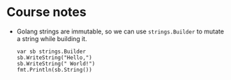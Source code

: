 # Course notes

- Golang strings are immutable, so we can use `strings.Builder` to mutate a string while building it.
    ```golang
    var sb strings.Builder
    sb.WriteString("Hello,")
    sb.WriteString(" World!")
    fmt.Println(sb.String())
    ```